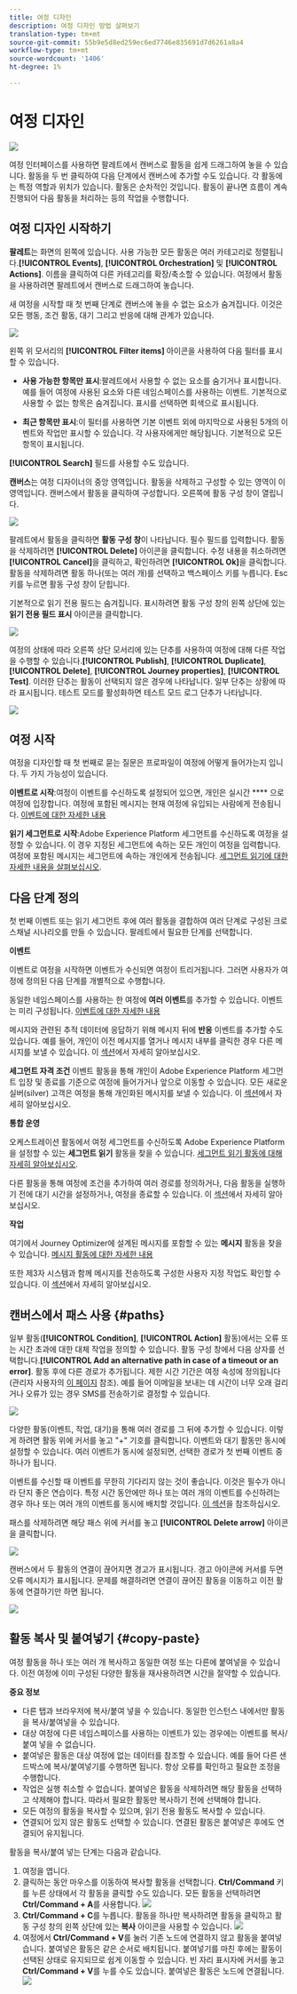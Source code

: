 ```yaml
---
title: 여정 디자인
description: 여정 디자인 방법 살펴보기
translation-type: tm+mt
source-git-commit: 55b9e5d8ed259ec6ed7746e835691d7d6261a8a4
workflow-type: tm+mt
source-wordcount: '1406'
ht-degree: 1%

---
```


# 여정 디자인

![](../assets/do-not-localize/badge.png)

여정 인터페이스를 사용하면 팔레트에서 캔버스로 활동을 쉽게 드래그하여 놓을 수 있습니다. 활동을 두 번 클릭하여 다음 단계에서 캔버스에 추가할 수도 있습니다. 각 활동에는 특정 역할과 위치가 있습니다. 활동은 순차적인 것입니다. 활동이 끝나면 흐름이 계속 진행되어 다음 활동을 처리하는 등의 작업을 수행합니다.

## 여정 디자인 시작하기

**팔레트**&#x200B;는 화면의 왼쪽에 있습니다. 사용 가능한 모든 활동은 여러 카테고리로 정렬됩니다.**[!UICONTROL Events]**, **[!UICONTROL Orchestration]** 및 **[!UICONTROL Actions]**. 이름을 클릭하여 다른 카테고리를 확장/축소할 수 있습니다. 여정에서 활동을 사용하려면 팔레트에서 캔버스로 드래그하여 놓습니다.

새 여정을 시작할 때 첫 번째 단계로 캔버스에 놓을 수 없는 요소가 숨겨집니다. 이것은 모든 행동, 조건 활동, 대기 그리고 반응에 대해 관계가 있습니다.

![](../assets/journey38.png)

왼쪽 위 모서리의 **[!UICONTROL Filter items]** 아이콘을 사용하여 다음 필터를 표시할 수 있습니다.

* **사용 가능한 항목만 표시**:팔레트에서 사용할 수 없는 요소를 숨기거나 표시합니다. 예를 들어 여정에 사용된 요소와 다른 네임스페이스를 사용하는 이벤트. 기본적으로 사용할 수 없는 항목은 숨겨집니다. 표시를 선택하면 회색으로 표시됩니다.

* **최근 항목만 표시**:이 필터를 사용하면 기본 이벤트 외에 마지막으로 사용된 5개의 이벤트와 작업만 표시할 수 있습니다. 각 사용자에게만 해당됩니다. 기본적으로 모든 항목이 표시됩니다.

**[!UICONTROL Search]** 필드를 사용할 수도 있습니다.

**캔버스**&#x200B;는 여정 디자이너의 중앙 영역입니다. 활동을 삭제하고 구성할 수 있는 영역이 이 영역입니다. 캔버스에서 활동을 클릭하여 구성합니다. 오른쪽에 활동 구성 창이 열립니다.

![](../assets/journey39.png)

팔레트에서 활동을 클릭하면 **활동 구성 창**&#x200B;이 나타납니다. 필수 필드를 입력합니다. 활동을 삭제하려면 **[!UICONTROL Delete]** 아이콘을 클릭합니다. 수정 내용을 취소하려면 **[!UICONTROL Cancel]**&#x200B;을 클릭하고, 확인하려면 **[!UICONTROL Ok]**&#x200B;을 클릭합니다. 활동을 삭제하려면 활동 하나(또는 여러 개)를 선택하고 백스페이스 키를 누릅니다. Esc 키를 누르면 활동 구성 창이 닫힙니다.

기본적으로 읽기 전용 필드는 숨겨집니다. 표시하려면 활동 구성 창의 왼쪽 상단에 있는 **읽기 전용 필드 표시** 아이콘을 클릭합니다.

![](../assets/journey59bis.png)

여정의 상태에 따라 오른쪽 상단 모서리에 있는 단추를 사용하여 여정에 대해 다른 작업을 수행할 수 있습니다.**[!UICONTROL Publish]**, **[!UICONTROL Duplicate]**, **[!UICONTROL Delete]**, **[!UICONTROL Journey properties]**, **[!UICONTROL Test]**. 이러한 단추는 활동이 선택되지 않은 경우에 나타납니다. 일부 단추는 상황에 따라 표시됩니다. 테스트 모드를 활성화하면 테스트 모드 로그 단추가 나타납니다.

![](../assets/journey41.png)

## 여정 시작

여정을 디자인할 때 첫 번째로 묻는 질문은 프로파일이 여정에 어떻게 들어가는지 입니다. 두 가지 가능성이 있습니다.

**이벤트로 시작**:여정이 이벤트를 수신하도록 설정되어 있으면, 개인은 실시간 **** 으로 여정에 입장합니다. 여정에 포함된 메시지는 현재 여정에 유입되는 사람에게 전송됩니다. [이벤트에 대한 자세한 내용](../event/about-events.md)

**읽기 세그먼트로 시작**:Adobe Experience Platform 세그먼트를 수신하도록 여정을 설정할 수 있습니다. 이 경우 지정된 세그먼트에 속하는 모든 개인이 여정을 입력합니다. 여정에 포함된 메시지는 세그먼트에 속하는 개인에게 전송됩니다. [세그먼트 읽기에 대한 자세한 내용을 살펴보십시오](read-segment.md).

## 다음 단계 정의

첫 번째 이벤트 또는 읽기 세그먼트 후에 여러 활동을 결합하여 여러 단계로 구성된 크로스채널 시나리오를 만들 수 있습니다. 팔레트에서 필요한 단계를 선택합니다.

**이벤트**

이벤트로 여정을 시작하면 이벤트가 수신되면 여정이 트리거됩니다. 그러면 사용자가 여정에 정의된 다음 단계를 개별적으로 수행합니다.

동일한 네임스페이스를 사용하는 한 여정에 **여러 이벤트**&#x200B;를 추가할 수 있습니다. 이벤트는 미리 구성됩니다. [이벤트에 대한 자세한 내용](about-journey-activities.md#event-activities)

메시지와 관련된 추적 데이터에 응답하기 위해 메시지 뒤에 **반응** 이벤트를 추가할 수도 있습니다. 예를 들어, 개인이 이전 메시지를 열거나 메시지 내부를 클릭한 경우 다른 메시지를 보낼 수 있습니다. 이 [섹션](reaction-events.md)에서 자세히 알아보십시오.

**세그먼트 자격 조건** 이벤트 활동을 통해 개인이 Adobe Experience Platform 세그먼트 입장 및 종료를 기준으로 여정에 들어가거나 앞으로 이동할 수 있습니다. 모든 새로운 실버(silver) 고객은 여정을 통해 개인화된 메시지를 보낼 수 있습니다. 이 [섹션](segment-qualification-events.md)에서 자세히 알아보십시오.

**통합 운영**

오케스트레이션 활동에서 여정 세그먼트를 수신하도록 Adobe Experience Platform을 설정할 수 있는 **세그먼트 읽기** 활동을 찾을 수 있습니다. [세그먼트 읽기 활동에 대해 자세히 알아보십시오](read-segment.md).

다른 활동을 통해 여정에 조건을 추가하여 여러 경로를 정의하거나, 다음 활동을 실행하기 전에 대기 시간을 설정하거나, 여정을 종료할 수 있습니다. 이 [섹션](about-journey-activities.md#orchestration-activities)에서 자세히 알아보십시오.

**작업**

여기에서 Journey Optimizer에 설계된 메시지를 포함할 수 있는 **메시지** 활동을 찾을 수 있습니다. [메시지 활동에 대한 자세한 내용](journeys-message.md)

또한 제3자 시스템과 함께 메시지를 전송하도록 구성한 사용자 지정 작업도 확인할 수 있습니다. 이 [섹션](about-journey-activities.md#action-activities)에서 자세히 알아보십시오.

## 캔버스에서 패스 사용 {#paths}

일부 활동(**[!UICONTROL Condition]**, **[!UICONTROL Action]** 활동)에서는 오류 또는 시간 초과에 대한 대체 작업을 정의할 수 있습니다. 활동 구성 창에서 다음 상자를 선택합니다.**[!UICONTROL Add an alternative path in case of a timeout or an error]**. 활동 후에 다른 경로가 추가됩니다. 제한 시간 기간은 여정 속성에 정의됩니다(관리자 사용자의 [이 페이지](../building-journeys/journey-gs.md#change-properties) 참조). 예를 들어 이메일을 보내는 데 시간이 너무 오래 걸리거나 오류가 있는 경우 SMS를 전송하기로 결정할 수 있습니다.

![](../assets/journey42.png)

다양한 활동(이벤트, 작업, 대기)을 통해 여러 경로를 그 뒤에 추가할 수 있습니다. 이렇게 하려면 활동 위에 커서를 놓고 &quot;+&quot; 기호를 클릭합니다. 이벤트와 대기 활동만 동시에 설정할 수 있습니다. 여러 이벤트가 동시에 설정되면, 선택한 경로가 첫 번째 이벤트 중 하나가 됩니다.

이벤트를 수신할 때 이벤트를 무한히 기다리지 않는 것이 좋습니다. 이것은 필수가 아니라 단지 좋은 연습이다. 특정 시간 동안에만 하나 또는 여러 개의 이벤트를 수신하려는 경우 하나 또는 여러 개의 이벤트를 동시에 배치할 것입니다. [이 섹션](../building-journeys/general-events.md#events-specific-time)을 참조하십시오.

패스를 삭제하려면 해당 패스 위에 커서를 놓고 **[!UICONTROL Delete arrow]** 아이콘을 클릭합니다.

![](../assets/journey42ter.png)

캔버스에서 두 활동의 연결이 끊어지면 경고가 표시됩니다. 경고 아이콘에 커서를 두면 오류 메시지가 표시됩니다. 문제를 해결하려면 연결이 끊어진 활동을 이동하고 이전 활동에 연결하기만 하면 됩니다.

![](../assets/canvas-disconnected.png)

## 활동 복사 및 붙여넣기 {#copy-paste}

여정 활동을 하나 또는 여러 개 복사하고 동일한 여정 또는 다른에 붙여넣을 수 있습니다. 이전 여정에 이미 구성된 다양한 활동을 재사용하려면 시간을 절약할 수 있습니다.

**중요 정보**

* 다른 탭과 브라우저에 복사/붙여 넣을 수 있습니다. 동일한 인스턴스 내에서만 활동을 복사/붙여넣을 수 있습니다.
* 대상 여정에 다른 네임스페이스를 사용하는 이벤트가 있는 경우에는 이벤트를 복사/붙여 넣을 수 없습니다.
* 붙여넣은 활동은 대상 여정에 없는 데이터를 참조할 수 있습니다. 예를 들어 다른 샌드박스에 복사/붙여넣기를 수행하면 됩니다. 항상 오류를 확인하고 필요한 조정을 수행합니다.
* 작업은 실행 취소할 수 없습니다. 붙여넣은 활동을 삭제하려면 해당 활동을 선택하고 삭제해야 합니다. 따라서 필요한 활동만 복사하기 전에 선택해야 합니다.
* 모든 여정의 활동을 복사할 수 있으며, 읽기 전용 활동도 복사할 수 있습니다.
* 연결되어 있지 않은 활동도 선택할 수 있습니다. 연결된 활동은 붙여넣은 후에도 연결되어 유지됩니다.

활동을 복사/붙여 넣는 단계는 다음과 같습니다.

1. 여정을 엽니다.
1. 클릭하는 동안 마우스를 이동하여 복사할 활동을 선택합니다. **Ctrl/Command** 키를 누른 상태에서 각 활동을 클릭할 수도 있습니다. 모든 활동을 선택하려면 **Ctrl/Command + A**를 사용합니다.
   ![](../assets/copy-paste1.png)
1. **Ctrl/Command + C**를 누릅니다.
활동을 하나만 복사하려면 활동을 클릭하고 활동 구성 창의 왼쪽 상단에 있는 **복사** 아이콘을 사용할 수 있습니다.
   ![](../assets/copy-paste2.png)
1. 여정에서 **Ctrl/Command + V**&#x200B;를 눌러 기존 노드에 연결하지 않고 활동을 붙여넣습니다. 붙여넣은 활동은 같은 순서로 배치됩니다. 붙여넣기를 마친 후에는 활동이 선택된 상태로 유지되므로 쉽게 이동할 수 있습니다. 빈 자리 표시자에 커서를 놓고 **Ctrl/Command + V**를 누를 수도 있습니다. 붙여넣은 활동은 노드에 연결됩니다.
   ![](../assets/copy-paste3.png)
